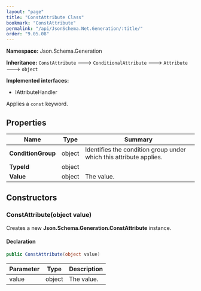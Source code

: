 ```yaml
---
layout: "page"
title: "ConstAttribute Class"
bookmark: "ConstAttribute"
permalink: "/api/JsonSchema.Net.Generation/:title/"
order: "9.05.08"
---
```

**Namespace:** Json.Schema.Generation

**Inheritance:**
`ConstAttribute`
 🡒 
`ConditionalAttribute`
 🡒 
`Attribute`
 🡒 
`object`

**Implemented interfaces:**

- IAttributeHandler

Applies a `const` keyword.

## Properties

| Name | Type | Summary |
|---|---|---|
| **ConditionGroup** | object | Identifies the condition group under which this attribute applies. |
| **TypeId** | object |  |
| **Value** | object | The value. |

## Constructors

### ConstAttribute(object value)

Creates a new **Json.Schema.Generation.ConstAttribute** instance.

#### Declaration

```c#
public ConstAttribute(object value)
```

| Parameter | Type | Description |
|---|---|---|
| value | object | The value. |


